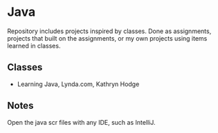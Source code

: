 # Java
Repository includes projects inspired by classes. Done as assignments, projects that built on the assignments, or my own projects using items learned in classes.

## Classes
* Learning Java, Lynda.com, Kathryn Hodge

## Notes

Open the java scr files with any IDE, such as IntelliJ.
